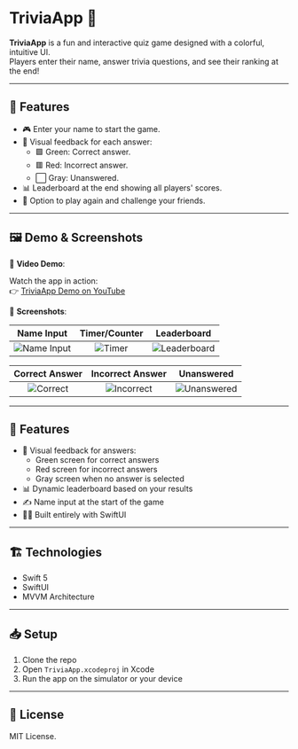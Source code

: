 # TriviaApp 🎯

**TriviaApp** is a fun and interactive quiz game designed with a colorful, intuitive UI.  
Players enter their name, answer trivia questions, and see their ranking at the end!

---

## 🌟 Features

- 🎮 Enter your name to start the game.
- 🎨 Visual feedback for each answer:
  - 🟩 Green: Correct answer.
  - 🟥 Red: Incorrect answer.
  - ⬜️ Gray: Unanswered.
- 📊 Leaderboard at the end showing all players' scores.
- 🔁 Option to play again and challenge your friends.

---

## 🖼️ Demo & Screenshots

🎥 **Video Demo**:

Watch the app in action:  
👉 [TriviaApp Demo on YouTube](https://youtube.com/shorts/r9one11eYig?si=b3fKi9oDc00Elq-u)


📸 **Screenshots**:

| Name Input | Timer/Counter | Leaderboard |
|:--:|:--:|:--:|
| ![Name Input](https://imgur.com/ta5VD1q.png) | ![Timer](https://imgur.com/vFUS6Cn.png) | ![Leaderboard](https://imgur.com/EBbOQBe.png) |

| Correct Answer | Incorrect Answer | Unanswered |
|:--:|:--:|:--:|
| ![Correct](https://imgur.com/bkeU9sv.png) | ![Incorrect](https://imgur.com/YxBlOVD.png) | ![Unanswered](https://imgur.com/8mInLjC.png) |


---

## 🚀 Features

- 🎨 Visual feedback for answers:
  - Green screen for correct answers
  - Red screen for incorrect answers
  - Gray screen when no answer is selected
- 📊 Dynamic leaderboard based on your results
- ✍️ Name input at the start of the game
- 🧑‍💻 Built entirely with SwiftUI

---

## 🏗️ Technologies

- Swift 5
- SwiftUI
- MVVM Architecture

---

## 📥 Setup

1. Clone the repo
2. Open `TriviaApp.xcodeproj` in Xcode
3. Run the app on the simulator or your device

---

## 📄 License

MIT License.

